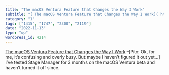 ```yaml
---
title: "The macOS Ventura Feature that Changes the Way I Work"
subtitle: "[ The macOS Ventura Feature that Changes the Way I Work]( https://medium.com/@_alecfox/the-macos-ven..."
category: "1"
tags: ["1415", "1747", "2300", "2119"]
date: "2022-11-13"
type: "wp"
wordpress_id: 4214
---
```

[ The macOS Ventura Feature that Changes the Way I Work]( https://medium.com/@_alecfox/the-macos-ventura-feature-that-changes-the-way-i-work-4de02a20e905) –[Pito: Ok, for me, it’s confusing and overly busy. But maybe I haven’t figured it out yet…] I’ve tested Stage Manager for 3 months on the macOS Ventura beta and haven’t turned it off since.